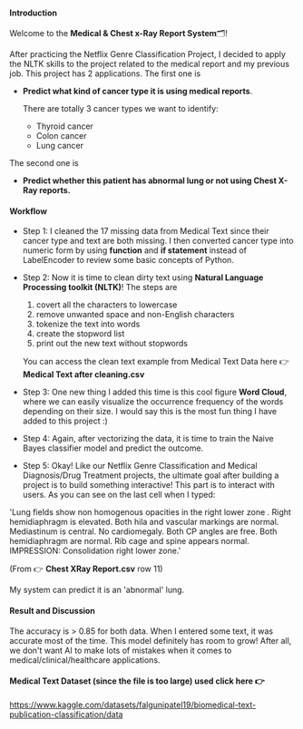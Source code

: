 #### Introduction
Welcome to the **Medical & Chest x-Ray Report System**🗂️!

After practicing the Netflix Genre Classification Project, I decided to apply the NLTK skills to the project related to the medical report and my previous job. This project has 2 applications. The first one is

- **Predict what kind of cancer type it is using medical reports**.

  There are totally 3 cancer types we want to identify:
  - Thyroid cancer
  - Colon cancer
  - Lung cancer

 The second one is 
 - **Predict whether this patient has abnormal lung or not using Chest X-Ray reports.**





#### Workflow
- Step 1: I cleaned the 17 missing data from Medical Text since their cancer type and text are both missing. I then converted cancer type into numeric form by using **function** and **if statement** instead of LabelEncoder to review some basic concepts of Python.

- Step 2: Now it is time to clean dirty text using **Natural Language Processing toolkit (NLTK)**! The steps are
  1. covert all the characters to lowercase
  2. remove unwanted space and non-English characters
  3. tokenize the text into words
  4. create the stopword list
  5. print out the new text without stopwords
  
  You can access the clean text example from Medical Text Data here 👉 **Medical Text after cleaning.csv**


- Step 3: One new thing I added this time is this cool figure **Word Cloud**, where we can easily visualize the occurrence frequency of the words depending on their size. I would say this is the most fun thing I have added to this project :)
  
- Step 4: Again, after vectorizing the data, it is time to train the Naive Bayes classifier model and predict the outcome.

- Step 5: Okay! Like our Netflix Genre Classification and Medical Diagnosis/Drug Treatment projects, the ultimate goal after building a project is to build something interactive! This part is to interact with users. As you can see on the last cell when I typed:

'Lung fields show non homogenous opacities in the right lower zone . Right hemidiaphragm is elevated. Both hila and vascular markings are normal. Mediastinum is central. No cardiomegaly. Both CP angles are free. Both hemidiaphragm are normal. Rib cage and spine appears normal. IMPRESSION:   Consolidation right lower zone.'

(From 👉 **Chest XRay Report.csv** row 11)

My system can predict it is an 'abnormal' lung.





#### Result and Discussion
The accuracy is > 0.85 for both data. When I entered some text, it was accurate most of the time. This model definitely has room to grow! After all, we don't want AI to make lots of mistakes when it comes to medical/clinical/healthcare applications. 


#### Medical Text Dataset (since the file is too large) used click here 👉
https://www.kaggle.com/datasets/falgunipatel19/biomedical-text-publication-classification/data
